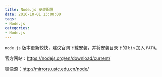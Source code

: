 ```yaml
---
title: Node.js 安装配置
date: 2016-10-01 13:00:00
tags:
- Node.js
categories:
- Node.js
---
```


`node.js` 版本更新较快，建议官网下载安装，并将安装目录下的 `bin` 加入 `PATH`。

官方网站：https://nodejs.org/en/download/current/

镜像源：http://mirrors.ustc.edu.cn/node/

<!--more-->
